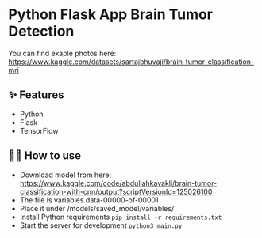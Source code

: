 # Python Flask App Brain Tumor Detection
You can find exaple photos here: https://www.kaggle.com/datasets/sartajbhuvaji/brain-tumor-classification-mri

## ✨ Features

- Python
- Flask
- TensorFlow

## 💁‍♀️ How to use
- Download model from here: https://www.kaggle.com/code/abdullahkavakli/brain-tumor-classification-with-cnn/output?scriptVersionId=125026100
- The file is variables.data-00000-of-00001
- Place it under /models/saved_model/variables/
- Install Python requirements `pip install -r requirements.txt`
- Start the server for development `python3 main.py`

